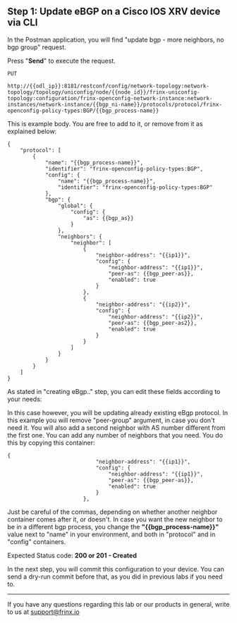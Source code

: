 ## Step 1: Update eBGP on a Cisco IOS XRV device via CLI

In the Postman application, you will find "update bgp - more neighbors, no bgp group" request.

Press "**Send**" to execute the request.

```
PUT

http://{{odl_ip}}:8181/restconf/config/network-topology:network-topology/topology/uniconfig/node/{{node_id}}/frinx-uniconfig-topology:configuration/frinx-openconfig-network-instance:network-instances/network-instance/{{bgp_ni-name}}/protocols/protocol/frinx-openconfig-policy-types:BGP/{{bgp_process-name}}
```


This is example body. You are free to add to it, or remove from it as explained below:

```
{
    "protocol": [
        {
            "name": "{{bgp_process-name}}",
            "identifier": "frinx-openconfig-policy-types:BGP",
            "config": {
                "name": "{{bgp_process-name}}",
                "identifier": "frinx-openconfig-policy-types:BGP"
            },
            "bgp": {
                "global": {
                    "config": {
                        "as": {{bgp_as}}
                    }
                },
                "neighbors": {
                    "neighbor": [
                        {
                            "neighbor-address": "{{ip1}}",
                            "config": {
                                "neighbor-address": "{{ip1}}",
                                "peer-as": {{bgp_peer-as}},
                                "enabled": true
                            }
                        }, 
                        {
                            "neighbor-address": "{{ip2}}",
                            "config": {
                                "neighbor-address": "{{ip2}}",
                                "peer-as": {{bgp_peer-as2}},
                                "enabled": true
                            }
                        }
                    ]   
                }
            }
        }
    ]
}
```
As stated in "creating eBgp.." step, you can edit these fields according to your needs:

In this case however, you will be updating already existing eBgp protocol. In this example you will remove "peer-group" argument, in case you don't need it. You will also add a second neighbor with AS number different from the first one. You can add any number of neighbors that you need. You do this by copying this container:

```
{
                            "neighbor-address": "{{ip1}}",
                            "config": {
                                "neighbor-address": "{{ip1}}",
                                "peer-as": {{bgp_peer-as}},
                                "enabled": true
                            }
                        },
```
Just be careful of the commas, depending on whether another neighbor container comes after it, or doesn't. In case you want the new neighbor to be in a different bgp process, you change the **"{{bgp_process-name}}"** value next to "name" in your environment, and both in "protocol" and in "config" containers.

Expected Status code: **200 or 201 - Created**

In the next step, you will commit this configuration to your device. You can send a dry-run commit before that, as you did in previous labs if you need to.

---
If you have any questions regarding this lab or our products in general, write to us at [support@frinx.io](mailto:support@frinx.io)